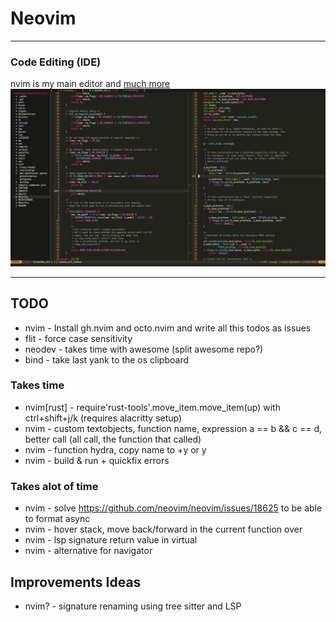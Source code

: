 # Neovim

---

### Code Editing (IDE)
nvim is my main editor and [much more](https://github.com/ofirgall/learn-nvim/blob/master/EverythingEverywhereAllAtOnce.md)
![nvim Screenshot](../../media/nvim/preview.png)

---

## TODO
* nvim - Install gh.nvim and octo.nvim and write all this todos as issues
* flit - force case sensitivity
* neodev - takes time with awesome (split awesome repo?)
* bind - take last yank to the os clipboard
### Takes time
* nvim[rust] - require'rust-tools'.move_item.move_item(up) with ctrl+shift+j/k (requires alacritty setup)
* nvim - custom textobjects, function name, expression a == b && c == d, better call (all call, the function that called)
* nvim - function hydra, copy name to +y or y
* nvim - build & run + quickfix errors
### Takes alot of time
* nvim - solve https://github.com/neovim/neovim/issues/18625 to be able to format async
* nvim - hover stack, move back/forward in the current function over
* nvim - lsp signature return value in virtual
* nvim - alternative for navigator

## Improvements Ideas
* nvim? - signature renaming using tree sitter and LSP
